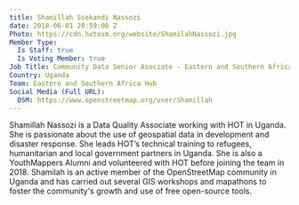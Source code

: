 ```yaml
---
title: Shamillah Ssekandi Nassozi
date: 2018-06-01 20:59:00 Z
Photo: https://cdn.hotosm.org/website/ShamilahNassozi.jpg
Member Type:
  Is Staff: true
  Is Voting Member: true
Job Title: Community Data Senior Asociate - Eastern and Southern Africa
Country: Uganda
Team: Eastern and Southern Africa Hub
Social Media (Full URL):
  OSM: https://www.openstreetmap.org/user/Shamillah
---
```


Shamillah Nassozi is a Data Quality Associate working with HOT in Uganda. She is passionate about the use of geospatial data in development and disaster response. She leads HOT’s technical training to refugees, humanitarian and local government partners in Uganda. She is also a YouthMappers Alumni and volunteered with HOT before joining the team in 2018. Shamilah is an active member of the OpenStreetMap community in Uganda and has carried out several GIS workshops and mapathons to foster the community's growth and use of free open-source tools.